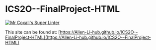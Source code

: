# ICS2O--FinalProject-HTML

[![Mr Coxall's Super Linter](https://github.com/Allen-Li-hub/ICS2O--FinalProject-HTML/workflows/Mr%20Coxall's%20Super%20Linter/badge.svg)](https://github.com/Allen-Li-hub/ICS2O--FinalProject-HTML/actions/)

This site can be found at: [https://Allen-Li-hub.github.io/ICS2O--FinalProject-HTML](https://Allen-Li-hub.github.io/ICS2O--FinalProject-HTML)
